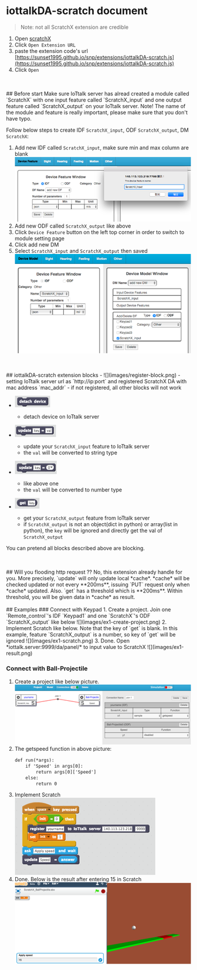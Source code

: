 # iottalkDA-scratch document

> Note: not all ScratchX extension are credible  


1. Open [scratchX](http://scratchx.org/)
2. Click `Open Extension URL`
3. paste the extension code's url [https://sunset1995.github.io/snp/extensions/iottalkDA-scratch.js](https://sunset1995.github.io/snp/extensions/iottalkDA-scratch.js)
4. Click `Open`


<br>
<br>
## Before start
Make sure IoTtalk server has alread created a module called `ScratchX` with one input feature called `ScratchX_input` and one output feature called `ScratchX_output` on your IoTtalk server.  
Note! The name of the module and feature is really important, please make sure that you don't have typo.  


Follow below steps to create IDF `ScratchX_input`, ODF `ScratchX_output`, DM `ScratchX`:  
1. Add new IDF called `ScratchX_input`, make sure min and max column are blank  
    ![](images/makeIDF.png)  
2. Add new ODF called `ScratchX_output` like above  
3. Click `Device Feature` button on the left top corner in order to switch to module setting page  
4. Click add new DM  
5. Select `ScratchX_input` and `ScratchX_output` then saved  
    ![](images/makeDM.png)  


<br>
<br>
## iottalkDA-scratch extension blocks
- ![](images/register-block.png)
    - setting IoTtalk server url as `http://ip:port` and registered ScratchX DA with mac address `mac_addr`
    - if not registered, all other blocks will not work


- ![](images/detach-block.png)
    - detach device on IoTtalk server


- ![](images/updateStr-block.png)
    - update your `ScratchX_input` feature to IoTtalk server
    - the `val` will be converted to string type


- ![](images/updateNum-block.png)
    - like above one
    - the `val` will be converted to number type


- ![](images/get-block.png)
    - get your `ScratchX_output` feature from IoTtalk server
    - if `ScratchX_output` is not an object(dict in python) or array(list in python), the `key` will be ignored and directly get the val of `ScratchX_output`

You can pretend all blocks described above are blocking.


<br>
<br>
## Will you flooding http request ??
No, this extension already handle for you.  
More precisely, `update` will only update local *cache*. *cache* will be checked updated or not every **200ms**, issuing `PUT` request only when *cache* updated.  
Also. `get` has a threshold which is **200ms**. Within threshold, you will be given data in *cache* as result.  


<br>
<br>
## Examples
### Connect with Keypad
1. Create a project. Join one `Remote_control`'s IDF `Keypad1` and one `ScratchX`'s ODF `ScratchX_output` like below  
    ![](images/ex1-create-project.png)
2. Implement Scratch like below. Note that the key of `get` is blank. In this example, feature `ScratchX_output` is a number, so key of `get` will be ignored  
    ![](images/ex1-scratch.png)
3. Done. Open *iottalk.server:9999/da/panel/* to input value to ScratchX  
    ![](images/ex1-result.png)


### Connect with Ball-Projectile
1. Create a project like below picture.  
    ![](images/ex2-create-project.png)
2. The getspeed function in above picture:  
    ```python3
    def run(*args):
        if 'Speed' in args[0]:
            return args[0]['Speed']
        else:
            return 0 
    ```
3. Implement Scratch  
    ![](images/ex2-scratch.png)
4. Done. Below is the result after entering 15 in Scratch  
    ![](images/ex2-result.png)
